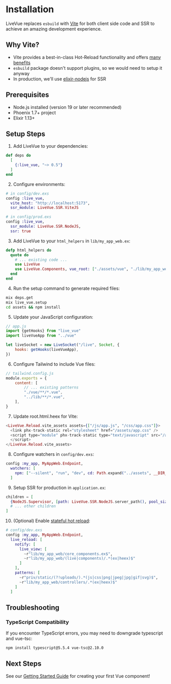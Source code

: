 # Installation

LiveVue replaces `esbuild` with [Vite](https://vitejs.dev/) for both client side code and SSR to achieve an amazing development experience.

## Why Vite?

- Vite provides a best-in-class Hot-Reload functionality and offers [many benefits](https://vitejs.dev/guide/why#why-vite)
- `esbuild` package doesn't support plugins, so we would need to setup it anyway
- In production, we'll use [elixir-nodejs](https://github.com/revelrylabs/elixir-nodejs) for SSR

## Prerequisites

- Node.js installed (version 19 or later recommended)
- Phoenix 1.7+ project
- Elixir 1.13+

## Setup Steps

1. Add LiveVue to your dependencies:

```elixir
def deps do
  [
    {:live_vue, "~> 0.5"}
  ]
end
```

2. Configure environments:

```elixir
# in config/dev.exs
config :live_vue,
  vite_host: "http://localhost:5173",
  ssr_module: LiveVue.SSR.ViteJS

# in config/prod.exs
config :live_vue,
  ssr_module: LiveVue.SSR.NodeJS,
  ssr: true
```

3. Add LiveVue to your `html_helpers` in `lib/my_app_web.ex`:

```elixir
defp html_helpers do
  quote do
    # ... existing code ...
    use LiveVue
    use LiveVue.Components, vue_root: ["./assets/vue", "./lib/my_app_web"]
  end
end
```

4. Run the setup command to generate required files:

```bash
mix deps.get
mix live_vue.setup
cd assets && npm install
```

5. Update your JavaScript configuration:

```javascript
// app.js
import {getHooks} from "live_vue"
import liveVueApp from "../vue"

let liveSocket = new LiveSocket("/live", Socket, {
    hooks: getHooks(liveVueApp),
})
```

6. Configure Tailwind to include Vue files:

```javascript
// tailwind.config.js
module.exports = {
    content: [
        // ... existing patterns
        "./vue/**/*.vue",
        "../lib/**/*.vue",
    ],
}
```

7. Update root.html.heex for Vite:

```heex
<LiveVue.Reload.vite_assets assets={["/js/app.js", "/css/app.css"]}>
  <link phx-track-static rel="stylesheet" href="/assets/app.css" />
  <script type="module" phx-track-static type="text/javascript" src="/assets/app.js">
  </script>
</LiveVue.Reload.vite_assets>
```

8. Configure watchers in `config/dev.exs`:

```elixir
config :my_app, MyAppWeb.Endpoint,
  watchers: [
    npm: ["--silent", "run", "dev", cd: Path.expand("../assets", __DIR__)]
  ]
```

9. Setup SSR for production in `application.ex`:

```elixir
children = [
  {NodeJS.Supervisor, [path: LiveVue.SSR.NodeJS.server_path(), pool_size: 4]},
  # ... other children
]
```

10. (Optional) Enable [stateful hot reload](https://twitter.com/jskalc/status/1788308446007132509):

```elixir
# config/dev.exs
config :my_app, MyAppWeb.Endpoint,
  live_reload: [
    notify: [
      live_view: [
        ~r"lib/my_app_web/core_components.ex$",
        ~r"lib/my_app_web/(live|components)/.*(ex|heex)$"
      ]
    ],
    patterns: [
      ~r"priv/static/(?!uploads/).*(js|css|png|jpeg|jpg|gif|svg)$",
      ~r"lib/my_app_web/controllers/.*(ex|heex)$"
    ]
  ]
```

## Troubleshooting

### TypeScript Compatibility

If you encounter TypeScript errors, you may need to downgrade typescript and vue-tsc:

```bash
npm install typescript@5.5.4 vue-tsc@2.10.0
```

## Next Steps

See our [Getting Started Guide](getting_started.html) for creating your first Vue component!
